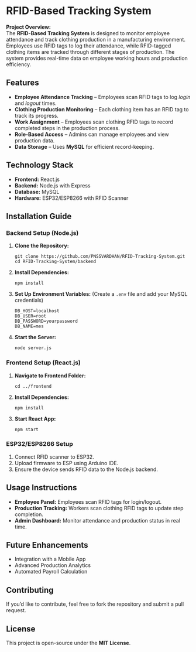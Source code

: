 <h1>RFID-Based Tracking System</h1>

<p><strong>Project Overview:</strong> <br>
The <strong>RFID-Based Tracking System</strong> is designed to monitor employee attendance and track clothing production in a manufacturing environment. Employees use RFID tags to log their attendance, while RFID-tagged clothing items are tracked through different stages of production. The system provides real-time data on employee working hours and production efficiency.
</p>

<h2>Features</h2>
<ul>
  <li><strong>Employee Attendance Tracking</strong> – Employees scan RFID tags to log <em>login</em> and <em>logout</em> times.</li>
  <li><strong>Clothing Production Monitoring</strong> – Each clothing item has an RFID tag to track its progress.</li>
  <li><strong>Work Assignment</strong> – Employees scan clothing RFID tags to record completed steps in the production process.</li>
  <li><strong>Role-Based Access</strong> – Admins can manage employees and view production data.</li>
  <li><strong>Data Storage</strong> – Uses <strong>MySQL</strong> for efficient record-keeping.</li>
</ul>

<h2>Technology Stack</h2>
<ul>
  <li><strong>Frontend:</strong> React.js</li>
  <li><strong>Backend:</strong> Node.js with Express</li>
  <li><strong>Database:</strong> MySQL</li>
  <li><strong>Hardware:</strong> ESP32/ESP8266 with RFID Scanner</li>
</ul>

<h2>Installation Guide</h2>
<h3>Backend Setup (Node.js)</h3>
<ol>
  <li><strong>Clone the Repository:</strong> 
    <pre><code>git clone https://github.com/PNSSVARDHAN/RFID-Tracking-System.git
cd RFID-Tracking-System/backend</code></pre>
  </li>
  <li><strong>Install Dependencies:</strong> 
    <pre><code>npm install</code></pre>
  </li>
  <li><strong>Set Up Environment Variables:</strong> (Create a <code>.env</code> file and add your MySQL credentials)
    <pre><code>DB_HOST=localhost
DB_USER=root
DB_PASSWORD=yourpassword
DB_NAME=mes</code></pre>
  </li>
  <li><strong>Start the Server:</strong> 
    <pre><code>node server.js</code></pre>
  </li>
</ol>

<h3>Frontend Setup (React.js)</h3>
<ol>
  <li><strong>Navigate to Frontend Folder:</strong> 
    <pre><code>cd ../frontend</code></pre>
  </li>
  <li><strong>Install Dependencies:</strong> 
    <pre><code>npm install</code></pre>
  </li>
  <li><strong>Start React App:</strong> 
    <pre><code>npm start</code></pre>
  </li>
</ol>

<h3>ESP32/ESP8266 Setup</h3>
<ol>
  <li>Connect RFID scanner to ESP32.</li>
  <li>Upload firmware to ESP using Arduino IDE.</li>
  <li>Ensure the device sends RFID data to the Node.js backend.</li>
</ol>

<h2>Usage Instructions</h2>
<ul>
  <li><strong>Employee Panel:</strong> Employees scan RFID tags for login/logout.</li>
  <li><strong>Production Tracking:</strong> Workers scan clothing RFID tags to update step completion.</li>
  <li><strong>Admin Dashboard:</strong> Monitor attendance and production status in real time.</li>
</ul>

<h2>Future Enhancements</h2>
<ul>
  <li>Integration with a Mobile App</li>
  <li>Advanced Production Analytics</li>
  <li>Automated Payroll Calculation</li>
</ul>

<h2>Contributing</h2>
<p>If you’d like to contribute, feel free to fork the repository and submit a pull request.</p>

<h2>License</h2>
<p>This project is open-source under the <strong>MIT License</strong>.</p>
